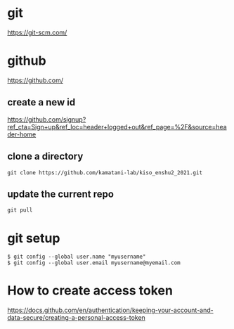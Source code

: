 # git
https://git-scm.com/

# github
https://github.com/

## create a new id
https://github.com/signup?ref_cta=Sign+up&ref_loc=header+logged+out&ref_page=%2F&source=header-home

## clone a directory

`git clone https://github.com/kamatani-lab/kiso_enshu2_2021.git`

## update the current repo
`git pull`

# git setup
```
$ git config --global user.name "myusername"
$ git config --global user.email myusername@myemail.com
```

# How to create access token 
https://docs.github.com/en/authentication/keeping-your-account-and-data-secure/creating-a-personal-access-token
